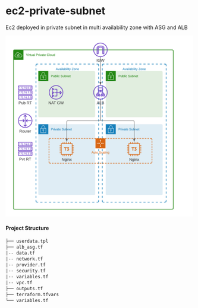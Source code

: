 # ec2-private-subnet
Ec2 deployed in private subnet in multi availability zone with ASG and ALB 

![AWS Architecture](./AWS-VPC-ASG-Nginx.png)

#### Project Structure

```
├── userdata.tpl
├── alb_asg.tf
|-- data.tf
|-- network.tf
|-- provider.tf
|-- security.tf
|-- variables.tf
|-- vpc.tf
├── outputs.tf
├── terraform.tfvars
└── variables.tf
```